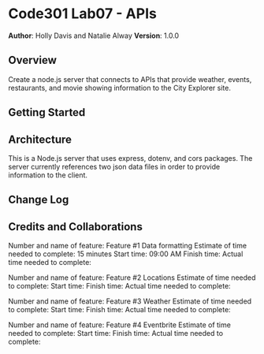 # Code301 Lab07 - APIs

**Author**: Holly Davis and Natalie Alway
**Version**: 1.0.0
<!-- (increment the patch/fix version number if you make more commits past your first submission) -->

## Overview
Create a node.js server that connects to APIs that provide weather, events, restaurants, and movie showing information to the City Explorer site. 

<!-- Provide a high level overview of what this application is and why you are building it, beyond the fact that it's an assignment for this class. (i.e. What's your problem domain?) -->

## Getting Started
<!-- What are the steps that a user must take in order to build this app on their own machine and get it running? -->

## Architecture
<!-- Provide a detailed description of the application design. What technologies (languages, libraries, etc) you're using, and any other relevant design information. -->

This is a Node.js server that uses express, dotenv, and cors packages. The server currently references two json data files in order to provide information to the client. 

## Change Log

<!-- Use this area to document the iterative changes made to your application as each feature is successfully implemented. Use time stamps. Here's an examples:

01-01-2001 4:59pm - Application now has a fully-functional express server, with a GET route for the location resource.-->

## Credits and Collaborations
<!-- Give credit (and a link) to other people or resources that helped you build this application. -->

Number and name of feature: Feature #1 Data formatting
Estimate of time needed to complete: 15 minutes
Start time: 09:00 AM
Finish time: 
Actual time needed to complete: 

Number and name of feature: Feature #2 Locations
Estimate of time needed to complete: 
Start time: 
Finish time: 
Actual time needed to complete: 


Number and name of feature: Feature #3 Weather
Estimate of time needed to complete: 
Start time: 
Finish time: 
Actual time needed to complete: 


Number and name of feature: Feature #4 Eventbrite
Estimate of time needed to complete: 
Start time: 
Finish time: 
Actual time needed to complete: 